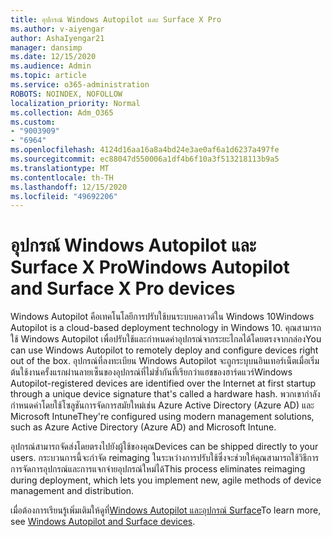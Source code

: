 ```yaml
---
title: อุปกรณ์ Windows Autopilot และ Surface X Pro
ms.author: v-aiyengar
author: AshaIyengar21
manager: dansimp
ms.date: 12/15/2020
ms.audience: Admin
ms.topic: article
ms.service: o365-administration
ROBOTS: NOINDEX, NOFOLLOW
localization_priority: Normal
ms.collection: Adm_O365
ms.custom:
- "9003909"
- "6964"
ms.openlocfilehash: 4124d16aa16a8a4bd24e3ae0af6a1d6237a497fe
ms.sourcegitcommit: ec88047d550006a1df4b6f10a3f513218113b9a5
ms.translationtype: MT
ms.contentlocale: th-TH
ms.lasthandoff: 12/15/2020
ms.locfileid: "49692206"
---
```

# <a name="windows-autopilot-and-surface-x-pro-devices"></a><span data-ttu-id="0123c-102">อุปกรณ์ Windows Autopilot และ Surface X Pro</span><span class="sxs-lookup"><span data-stu-id="0123c-102">Windows Autopilot and Surface X Pro devices</span></span>

<span data-ttu-id="0123c-103">Windows Autopilot คือเทคโนโลยีการปรับใช้บนระบบคลาวด์ใน Windows 10</span><span class="sxs-lookup"><span data-stu-id="0123c-103">Windows Autopilot is a cloud-based deployment technology in Windows 10.</span></span> <span data-ttu-id="0123c-104">คุณสามารถใช้ Windows Autopilot เพื่อปรับใช้และกำหนดค่าอุปกรณ์จากระยะไกลได้โดยตรงจากกล่อง</span><span class="sxs-lookup"><span data-stu-id="0123c-104">You can use Windows Autopilot to remotely deploy and configure devices right out of the box.</span></span> <span data-ttu-id="0123c-105">อุปกรณ์ที่ลงทะเบียน Windows Autopilot จะถูกระบุบนอินเทอร์เน็ตเมื่อเริ่มต้นใช้งานครั้งแรกผ่านลายเซ็นของอุปกรณ์ที่ไม่ซ้ำกันที่เรียกว่าแฮชของฮาร์ดแวร์</span><span class="sxs-lookup"><span data-stu-id="0123c-105">Windows Autopilot-registered devices are identified over the Internet at first startup through a unique device signature that's called a hardware hash.</span></span> <span data-ttu-id="0123c-106">พวกเขากำลังกำหนดค่าโดยใช้โซลูชันการจัดการสมัยใหม่เช่น Azure Active Directory (Azure AD) และ Microsoft Intune</span><span class="sxs-lookup"><span data-stu-id="0123c-106">They're configured using modern management solutions, such as Azure Active Directory (Azure AD) and Microsoft Intune.</span></span>

<span data-ttu-id="0123c-107">อุปกรณ์สามารถจัดส่งโดยตรงไปยังผู้ใช้ของคุณ</span><span class="sxs-lookup"><span data-stu-id="0123c-107">Devices can be shipped directly to your users.</span></span> <span data-ttu-id="0123c-108">กระบวนการนี้จะกำจัด reimaging ในระหว่างการปรับใช้ซึ่งจะช่วยให้คุณสามารถใช้วิธีการการจัดการอุปกรณ์และการแจกจ่ายอุปกรณ์ใหม่ได้</span><span class="sxs-lookup"><span data-stu-id="0123c-108">This process eliminates reimaging during deployment, which lets you implement new, agile methods of device management and distribution.</span></span>

<span data-ttu-id="0123c-109">เมื่อต้องการเรียนรู้เพิ่มเติมให้ดูที่[Windows Autopilot และอุปกรณ์ Surface](https://go.microsoft.com/fwlink/?linkid=2135712)</span><span class="sxs-lookup"><span data-stu-id="0123c-109">To learn more, see [Windows Autopilot and Surface devices](https://go.microsoft.com/fwlink/?linkid=2135712).</span></span>
